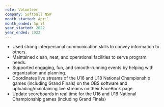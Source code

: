 ```yaml
---
role: Volunteer
company: Softball NSW
month_started: April
month_ended: April
year_started: 2022
year_ended: 2022
---
```


- Used strong interpersonal communication skills to convey information to others.
- Maintained clean, neat, and operational facilities to serve program needs.
- Supported engaging, fun, and smooth-running events by helping with organization and planning.
- Coordinates live streams of the U16 and U18 National Championship games (including Grand Finals) on the OBS software and uploading/maintaining live streams on their FaceBook page
- Update scoreboards in real time for the U16 and U18 National Championship games (including Grand Finals)
